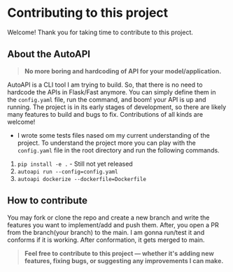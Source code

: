 # Contributing to this project

Welcome! Thank you for taking time to contribute to this project.

## About the AutoAPI
> **No more boring and hardcoding of API for your model/application.**

AutoAPI is a CLI tool I am trying to build. So, that there is no need to hardcode the APIs in Flask/Fast anymore. You can simply define them in the `config.yaml` file, run the command, and boom! your API is up and running. The project is in its early stages of development, so there are likely many features to build and bugs to fix. Contributions of all kinds are welcome!

* I wrote some tests files nased om my current understanding of the project. To understand the project more you can play with the `config.yaml` file in the root directory and run the following commands.
1. `pip install -e .` - Still not yet released 
2. `autoapi run --config=config.yaml`
3. `autoapi dockerize --dockerfile=Dockerfile`

## How to contribute 
You may fork or clone the repo and create a new branch and write the features you want to implement/add and push them. After, you open a PR from the branch(your branch) to the main. I am gonna run/test it and conforms if it is working. After conformation, it gets merged to main.

> **Feel free to contribute to this project — whether it's adding new features, fixing bugs, or suggesting any improvements I can make.**